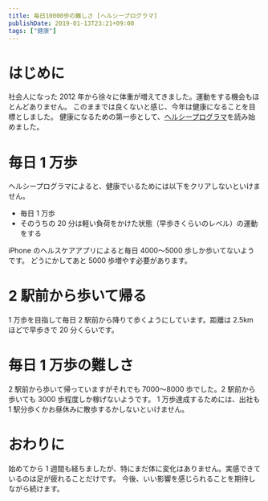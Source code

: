 ```yaml
---
title: 毎日10000歩の難しさ [ヘルシープログラマ]
publishDate: 2019-01-13T23:21+09:00
tags: ["健康"]
---
```


# はじめに

社会人になった 2012 年から徐々に体重が増えてきました。運動をする機会もほとんどありません。
このままでは良くないと感じ、今年は健康になることを目標としました。
健康になるための第一歩として、[ヘルシープログラマ](https://www.amazon.co.jp/dp/4873117283)を読み始めました。

# 毎日 1 万歩

ヘルシープログラマによると、健康でいるためには以下をクリアしないといけません。

- 毎日 1 万歩
- そのうちの 20 分は軽い負荷をかけた状態（早歩きくらいのレベル）の運動をする

iPhone のヘルスケアアプリによると毎日 4000〜5000 歩しか歩いてないようです。
どうにかしてあと 5000 歩増やす必要があります。

# 2 駅前から歩いて帰る

1 万歩を目指して毎日 2 駅前から降りて歩くようにしています。距離は 2.5km ほどで早歩きで 20 分くらいです。

# 毎日 1 万歩の難しさ

2 駅前から歩いて帰っていますがそれでも 7000〜8000 歩でした。2 駅前から歩いても 3000 歩程度しか稼げないようです。
1 万歩達成するためには、出社も 1 駅分歩くかお昼休みに散歩するかしないといけません。

# おわりに

始めてから 1 週間も経ちましたが、特にまだ体に変化はありません。実感できているのは足が疲れることだけです。
今後、いい影響を感じられることを期待しながら続けます。
